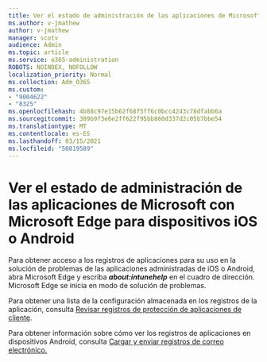 ```yaml
---
title: Ver el estado de administración de las aplicaciones de Microsoft con Microsoft Edge para dispositivos iOS o Android
ms.author: v-jmathew
author: v-jmathew
manager: scotv
audience: Admin
ms.topic: article
ms.service: o365-administration
ROBOTS: NOINDEX, NOFOLLOW
localization_priority: Normal
ms.collection: Adm_O365
ms.custom:
- "9004622"
- "8325"
ms.openlocfilehash: 4b88c97e15b62f68f5ff6c0bcc4243c78dfabb6a
ms.sourcegitcommit: 309b9f3e6e2ff622f95bb860d337d2c05b7bbe54
ms.translationtype: MT
ms.contentlocale: es-ES
ms.lasthandoff: 03/15/2021
ms.locfileid: "50819589"
---
```

# <a name="view-the-management-status-of-microsoft-apps-using-microsoft-edge-for-ios-or-android-devices"></a>Ver el estado de administración de las aplicaciones de Microsoft con Microsoft Edge para dispositivos iOS o Android

Para obtener acceso a los registros de aplicaciones para su uso en la solución de problemas de las aplicaciones administradas de iOS o Android, abra Microsoft Edge y escriba ***about:intunehelp*** en el cuadro de dirección. Microsoft Edge se inicia en modo de solución de problemas.

Para obtener una lista de la configuración almacenada en los registros de la aplicación, consulta [Revisar registros de protección de aplicaciones de cliente](https://go.microsoft.com/fwlink/?linkid=2141401).

Para obtener información sobre cómo ver los registros de aplicaciones en dispositivos Android, consulta [Cargar y enviar registros de correo electrónico.](https://go.microsoft.com/fwlink/?linkid=2141408)
